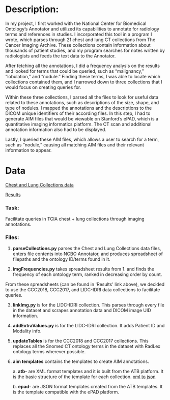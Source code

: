 # Description:
In my project, I first worked with the National Center for Biomedical Ontology’s Annotator and utilized its capabilities to annotate for radiology terms and references in studies. I incorporated this tool in a program I wrote, which parses through 21 chest and lung CT collections from The Cancer Imaging Archive. These collections contain information about thousands of patient studies, and my program searches for notes written by radiologists and feeds the text data to the Annotator. 

After fetching all the annotations, I did a frequency analysis on the results and looked for terms that could be queried, such as “malignancy,” “lobulation,” and “nodule.” Finding these terms, I was able to locate which collections contained them, and I narrowed down to three collections that I would focus on creating queries for.

Within these three collections, I parsed all the files to look for useful data related to these annotations, such as descriptions of the size, shape, and type of nodules. I mapped the annotations and the descriptions to the DICOM unique identifiers of their according files. In this step, I had to generate AIM files that would be viewable on Stanford’s ePAD, which is a quantitative imaging informatics platform. The CT scan and additional annotation information also had to be displayed.

Lastly, I queried these AIM files, which allows a user to search for a term, such as “nodule,” causing all matching AIM files and their relevant information to appear. 

# Data
[Chest and Lung Collections data](https://drive.google.com/drive/folders/1sNpTTzbyPEroqUvzfaAT-mivW0gWe1y1?usp=sharing)

[Results](https://docs.google.com/document/d/15B_lSZQDEaRl3EwymEaHmgx4v6LPB3sqyMEEV61m2m4/edit?usp=sharing)

### Task:
Facilitate queries in TCIA chest + lung collections through imaging annotations.

### Files:

1. **parseCollections.py** parses the Chest and Lung Collections data files, enters file contents into NCBO Annotator, and produces spreadsheet of filepaths and the ontology ID/terms found in it. 

2. **imgFrequencies.py** takes spreadsheet results from 1. and finds the frequency of each ontology term, ranked in decreasing order by count.

From these spreadsheets (can be found in 'Results' link above), we decided to use the CCC2018, CCC2017, and LIDC-IDRI data collections to facilitate queries.

3. **linkImg.py** is for the LIDC-IDRI collection. This parses through every file in the dataset and scrapes annotation data and DICOM image UID information.

4. **addExtraValues.py** is for the LIDC-IDRI collection. It adds Patient ID and Modality info.

5. **updateTables** is for the CCC2018 and CCC2017 collections. This replaces all the Snomed CT ontology terms in the dataset with RadLex ontology terms wherever possible.

6. **aim templates** contains the templates to create AIM annotations. 

    a. **atb-** are XML format templates and it is built from the ATB platform. It is the basic structure of the template for each collection. [xml to json](https://github.com/RubinLab/aimconvert)
    
    b. **epad-** are JSON format templates created from the ATB templates. It is the template compatible with the ePAD platform.
